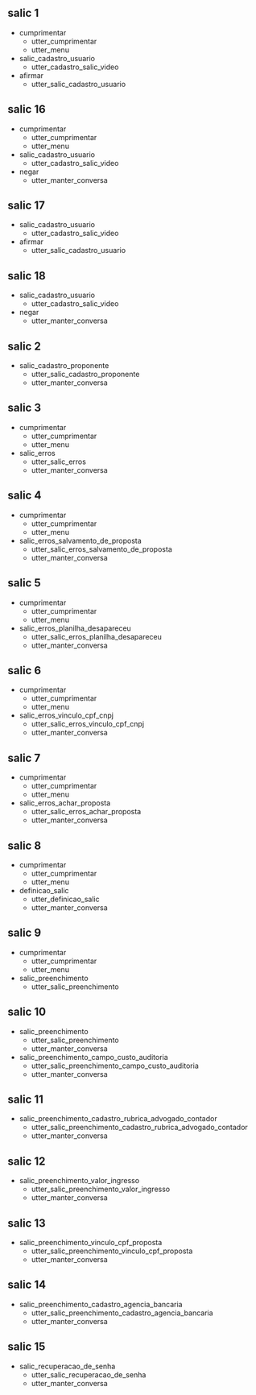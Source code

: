 ## salic 1
* cumprimentar
    - utter_cumprimentar
    - utter_menu
* salic_cadastro_usuario
    - utter_cadastro_salic_video
* afirmar
    - utter_salic_cadastro_usuario

## salic 16
* cumprimentar
    - utter_cumprimentar
    - utter_menu
* salic_cadastro_usuario
    - utter_cadastro_salic_video
* negar
    - utter_manter_conversa


## salic 17
* salic_cadastro_usuario
    - utter_cadastro_salic_video
* afirmar
    - utter_salic_cadastro_usuario


## salic 18
* salic_cadastro_usuario
    - utter_cadastro_salic_video
* negar
    - utter_manter_conversa

## salic 2
* salic_cadastro_proponente
    - utter_salic_cadastro_proponente
    - utter_manter_conversa

## salic 3
* cumprimentar
    - utter_cumprimentar
    - utter_menu
* salic_erros
    - utter_salic_erros
    - utter_manter_conversa

## salic 4
* cumprimentar
    - utter_cumprimentar
    - utter_menu
* salic_erros_salvamento_de_proposta
    - utter_salic_erros_salvamento_de_proposta
    - utter_manter_conversa

## salic 5
* cumprimentar
    - utter_cumprimentar
    - utter_menu
* salic_erros_planilha_desapareceu
    - utter_salic_erros_planilha_desapareceu
    - utter_manter_conversa

## salic 6
* cumprimentar
    - utter_cumprimentar
    - utter_menu
* salic_erros_vinculo_cpf_cnpj
    - utter_salic_erros_vinculo_cpf_cnpj
    - utter_manter_conversa

## salic 7
* cumprimentar
    - utter_cumprimentar
    - utter_menu
* salic_erros_achar_proposta
    - utter_salic_erros_achar_proposta
    - utter_manter_conversa

## salic 8
* cumprimentar
    - utter_cumprimentar
    - utter_menu
* definicao_salic
    - utter_definicao_salic
    - utter_manter_conversa

## salic 9
* cumprimentar
    - utter_cumprimentar
    - utter_menu
* salic_preenchimento
    - utter_salic_preenchimento

## salic 10
* salic_preenchimento
    - utter_salic_preenchimento
    - utter_manter_conversa
* salic_preenchimento_campo_custo_auditoria
    - utter_salic_preenchimento_campo_custo_auditoria
    - utter_manter_conversa

## salic 11
* salic_preenchimento_cadastro_rubrica_advogado_contador
    - utter_salic_preenchimento_cadastro_rubrica_advogado_contador
    - utter_manter_conversa

## salic 12
* salic_preenchimento_valor_ingresso
    - utter_salic_preenchimento_valor_ingresso
    - utter_manter_conversa

## salic 13
* salic_preenchimento_vinculo_cpf_proposta
    - utter_salic_preenchimento_vinculo_cpf_proposta
    - utter_manter_conversa

## salic 14
* salic_preenchimento_cadastro_agencia_bancaria
    - utter_salic_preenchimento_cadastro_agencia_bancaria
    - utter_manter_conversa

## salic 15
* salic_recuperacao_de_senha
    - utter_salic_recuperacao_de_senha
    - utter_manter_conversa